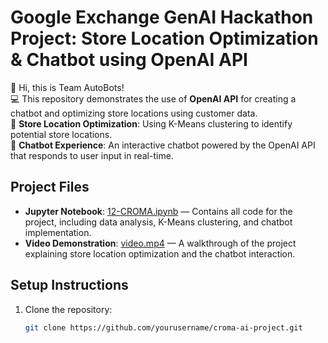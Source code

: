# Google Exchange GenAI Hackathon Project: Store Location Optimization & Chatbot using OpenAI API

👋 Hi, this is Team AutoBots!  
💻 This repository demonstrates the use of **OpenAI API** for creating a chatbot and optimizing store locations using customer data.  
📍 **Store Location Optimization**: Using K-Means clustering to identify potential store locations.  
🤖 **Chatbot Experience**: An interactive chatbot powered by the OpenAI API that responds to user input in real-time.

## Project Files
- **Jupyter Notebook**: [12-CROMA.ipynb](12-CROMA.ipynb) — Contains all code for the project, including data analysis, K-Means clustering, and chatbot implementation.
- **Video Demonstration**: [video.mp4](video.mp4) — A walkthrough of the project explaining store location optimization and the chatbot interaction.

## Setup Instructions
1. Clone the repository:
   ```bash
   git clone https://github.com/yourusername/croma-ai-project.git
